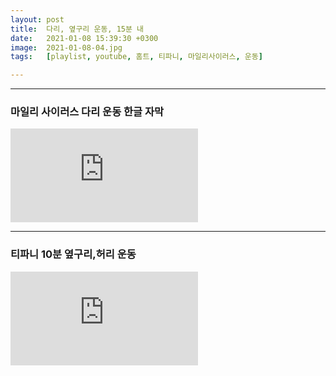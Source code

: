 ```yaml
---
layout: post
title:  다리, 옆구리 운동, 15분 내
date:   2021-01-08 15:39:30 +0300
image:  2021-01-08-04.jpg
tags:   [playlist, youtube, 홈트, 티파니, 마일리사이러스, 운동]

---
```


***
### 마일리 사이러스 다리 운동 한글 자막

<iframe src="https://youtu.be/MuFg23Tj7i0?list=WL" frameborder="0" allowfullscreen></iframe>

***
### 티파니 10분 옆구리,허리 운동
<iframe src="https://youtu.be/jpTQdM7okkI?list=WL" frameborder="0" allowfullscreen></iframe>

